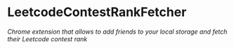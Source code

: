 # LeetcodeContestRankFetcher

_Chrome extension that allows to add friends to your local storage and fetch their Leetcode contest rank_
